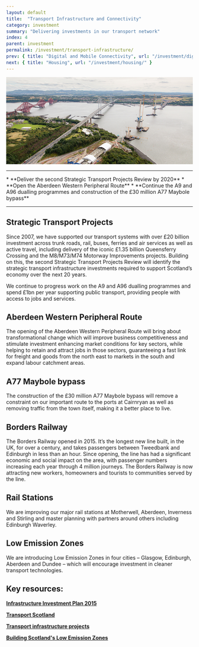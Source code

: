 ```yaml
---
layout: default
title:  "Transport Infrastructure and Connectivity"
category: investment
summary: "Delivering investments in our transport network"
index: 4
parent: investment
permalink: /investment/transport-infrastructure/
prev: { title: "Digital and Mobile Connectivity", url: "/investment/digital-mobile-connectivity/" }
next: { title: "Housing", url: "/investment/housing/" }
---
```


![](/assets/images/pageimages/Investment.9.jpg)
<br>
<hr>
* **Deliver the second Strategic Transport Projects Review by 2020**
* **Open the Aberdeen Western Peripheral Route**
* **Continue the A9 and A96 dualling programmes and construction of the £30 million A77 Maybole bypass**

<hr>

## Strategic Transport Projects

Since 2007, we have supported our transport systems with over £20 billion investment across trunk roads, rail, buses, ferries and air services as well as active travel, including delivery of the iconic £1.35 billion Queensferry Crossing and the M8/M73/M74 Motorway Improvements projects. Building on this, the second Strategic Transport Projects Review will identify the strategic transport infrastructure investments required to support Scotland’s economy over the next 20 years.

We continue to progress work on the A9 and A96 dualling programmes and spend £1bn per year supporting public transport, providing people with access to jobs and services. 

## Aberdeen Western Peripheral Route

The opening of the Aberdeen Western Peripheral Route will bring about transformational change which will improve business competitiveness and stimulate investment enhancing market conditions for key sectors, while helping to retain and attract jobs in those sectors, guaranteeing a fast link for freight and goods from the north east to markets in the south and expand labour catchment areas. 

## A77 Maybole bypass

The construction of the £30 million A77 Maybole bypass will remove a constraint on our important route to the ports at Cairnryan as well as removing traffic from the town itself, making it a better place to live.

## Borders Railway

The Borders Railway opened in 2015. It’s the longest new line built, in the UK, for over a century, and takes passengers between Tweedbank and Edinburgh in less than an hour. Since opening, the line has had a significant economic and social impact on the area, with passenger numbers increasing each year through 4 million journeys. The Borders Railway is now attracting new workers, homeowners and tourists to communities served by the line.

## Rail Stations

We are improving our major rail stations at Motherwell, Aberdeen, Inverness and Stirling and master planning with partners around others including Edinburgh Waverley.

## Low Emission Zones

We are introducing Low Emission Zones in four cities – Glasgow, Edinburgh, Aberdeen and Dundee – which will encourage investment in cleaner transport technologies.


## Key resources: 

**[Infrastructure Investment Plan 2015 ](https://beta.gov.scot/publications/infrastructure-investment-plan-2015/)**

**[Transport Scotland](https://www.transport.gov.scot/)**

**[Transport infrastructure projects](https://www.transport.gov.scot/projects/)**

**[Building Scotland's Low Emission Zones](https://consult.gov.scot/transport-scotland/building-scotlands-low-emission-zones/)**

 
